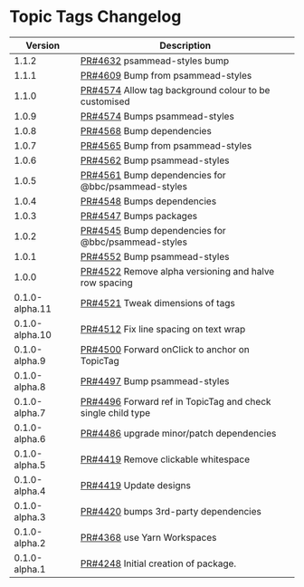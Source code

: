 # Topic Tags Changelog

| Version        | Description                                                                                              |
| -------------- | -------------------------------------------------------------------------------------------------------- |
| 1.1.2 | [PR#4632](https://github.com/bbc/psammead/pull/4632) psammead-styles bump |
| 1.1.1          | [PR#4609](https://github.com/bbc/psammead/pull/4609) Bump from psammead-styles                           |
| 1.1.0          | [PR#4574](https://github.com/bbc/psammead/pull/4576) Allow tag background colour to be customised        |
| 1.0.9          | [PR#4574](https://github.com/bbc/psammead/pull/4574) Bumps psammead-styles                               |
| 1.0.8          | [PR#4568](https://github.com/bbc/psammead/pull/4568) Bump dependencies                                   |
| 1.0.7          | [PR#4565](https://github.com/bbc/psammead/pull/4565) Bump from psammead-styles                           |
| 1.0.6          | [PR#4562](https://github.com/bbc/psammead/pull/4562) Bump psammead-styles                                |
| 1.0.5          | [PR#4561](https://github.com/bbc/psammead/pull/4561) Bump dependencies for @bbc/psammead-styles          |
| 1.0.4          | [PR#4548](https://github.com/bbc/psammead/pull/4548) Bumps dependencies                                  |
| 1.0.3          | [PR#4547](https://github.com/bbc/psammead/pull/4547) Bumps packages                                      |
| 1.0.2          | [PR#4545](https://github.com/bbc/psammead/pull/4545) Bump dependencies for @bbc/psammead-styles          |
| 1.0.1          | [PR#4552](https://github.com/bbc/psammead/pull/4552) Bump psammead-styles                                |
| 1.0.0          | [PR#4522](https://github.com/bbc/psammead/pull/4522) Remove alpha versioning and halve row spacing       |
| 0.1.0-alpha.11 | [PR#4521](https://github.com/bbc/psammead/pull/4521) Tweak dimensions of tags                            |
| 0.1.0-alpha.10 | [PR#4512](https://github.com/bbc/psammead/pull/4512) Fix line spacing on text wrap                       |
| 0.1.0-alpha.9  | [PR#4500](https://github.com/bbc/psammead/pull/4500) Forward onClick to anchor on TopicTag               |
| 0.1.0-alpha.8  | [PR#4497](https://github.com/bbc/psammead/pull/4497) Bump psammead-styles                                |
| 0.1.0-alpha.7  | [PR#4496](https://github.com/bbc/psammead/pull/4496) Forward ref in TopicTag and check single child type |
| 0.1.0-alpha.6  | [PR#4486](https://github.com/bbc/psammead/pull/4486) upgrade minor/patch dependencies                    |
| 0.1.0-alpha.5  | [PR#4419](https://github.com/bbc/psammead/pull/4419) Remove clickable whitespace                         |
| 0.1.0-alpha.4  | [PR#4419](https://github.com/bbc/psammead/pull/4419) Update designs                                      |
| 0.1.0-alpha.3  | [PR#4420](https://github.com/bbc/psammead/pull/4420) bumps 3rd-party dependencies                        |
| 0.1.0-alpha.2  | [PR#4368](https://github.com/bbc/psammead/pull/4368) use Yarn Workspaces                                 |
| 0.1.0-alpha.1  | [PR#4248](https://github.com/BBC-News/psammead/pull/4248) Initial creation of package.                   |
